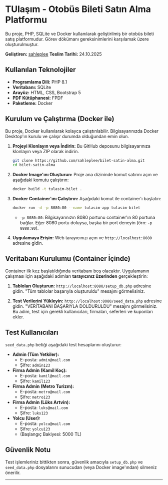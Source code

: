 # TUlaşım - Otobüs Bileti Satın Alma Platformu

Bu proje, PHP, SQLite ve Docker kullanılarak geliştirilmiş bir otobüs bileti satış platformudur. Görev dökümanı gereksinimlerini karşılamak üzere oluşturulmuştur.

**Geliştiren:** [sahleplee](https://github.com/sahleplee)
**Teslim Tarihi:** 24.10.2025

## Kullanılan Teknolojiler

* **Programlama Dili:** PHP 8.1
* **Veritabanı:** SQLite
* **Arayüz:** HTML, CSS, Bootstrap 5
* **PDF Kütüphanesi:** FPDF
* **Paketleme:** Docker

## Kurulum ve Çalıştırma (Docker ile)

Bu proje, Docker kullanılarak kolayca çalıştırılabilir. Bilgisayarınızda Docker Desktop'ın kurulu ve çalışır durumda olduğundan emin olun.

1.  **Projeyi Klonlayın veya İndirin:**
    Bu GitHub deposunu bilgisayarınıza klonlayın veya ZIP olarak indirin.
    ```bash
    git clone https://github.com/sahleplee/bilet-satin-alma.git
    cd bilet-satin-alma 
    ```

2.  **Docker Image'ını Oluşturun:**
    Proje ana dizininde komut satırını açın ve aşağıdaki komutu çalıştırın:
    ```bash
    docker build -t tulasim-bilet .
    ```

3.  **Docker Container'ını Çalıştırın:**
    Aşağıdaki komut ile container'ı başlatın:
    ```bash
    docker run -d -p 8080:80 --name tulasim-app tulasim-bilet
    ```
    * `-p 8080:80`: Bilgisayarınızın 8080 portunu container'ın 80 portuna bağlar. Eğer 8080 portu doluysa, başka bir port deneyin (örn: `-p 8888:80`).

4.  **Uygulamaya Erişin:**
    Web tarayıcınızı açın ve `http://localhost:8080` adresine gidin.

## Veritabanı Kurulumu (Container İçinde)

Container ilk kez başlatıldığında veritabanı boş olacaktır. Uygulamanın çalışması için aşağıdaki adımları **tarayıcınız üzerinden** gerçekleştirin:

1.  **Tabloları Oluşturun:**
    `http://localhost:8080/setup_db.php` adresine gidin. "Tüm tablolar başarıyla oluşturuldu" mesajını görmelisiniz.

2.  **Test Verilerini Yükleyin:**
    `http://localhost:8080/seed_data.php` adresine gidin. "VERİTABANI BAŞARIYLA DOLDURULDU" mesajını görmelisiniz. Bu adım, test için gerekli kullanıcıları, firmaları, seferleri ve kuponları ekler.

## Test Kullanıcıları

`seed_data.php` betiği aşağıdaki test hesaplarını oluşturur:

* **Admin (Tüm Yetkiler):**
    * E-posta: `admin@mail.com`
    * Şifre: `admin123`
* **Firma Admin (Kamil Koç):**
    * E-posta: `kamil@mail.com`
    * Şifre: `kamil123`
* **Firma Admin (Metro Turizm):**
    * E-posta: `metro@mail.com`
    * Şifre: `metro123`
* **Firma Admin (Lüks Artvin):**
    * E-posta: `luks@mail.com`
    * Şifre: `luks123`
* **Yolcu (User):**
    * E-posta: `yolcu@mail.com`
    * Şifre: `yolcu123`
    * (Başlangıç Bakiyesi: 5000 TL)

## Güvenlik Notu

Test işlemleriniz bittikten sonra, güvenlik amacıyla `setup_db.php` ve `seed_data.php` dosyalarını sunucudan (veya Docker image'ından) silmeniz önerilir.

---
